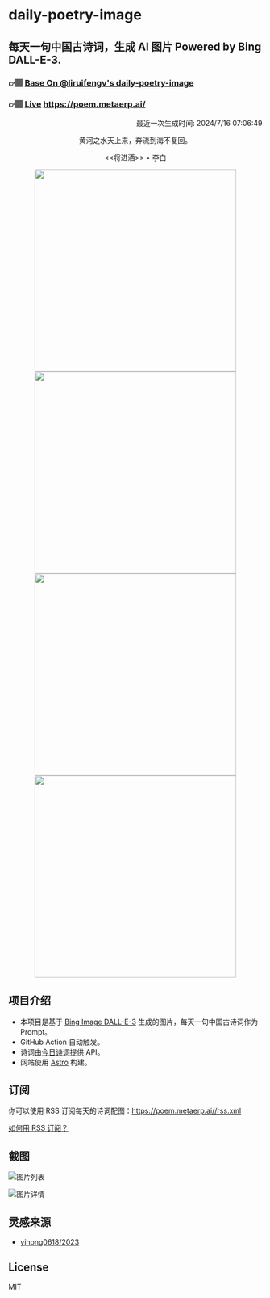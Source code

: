 
# daily-poetry-image

## 每天一句中国古诗词，生成 AI 图片 Powered by Bing DALL-E-3.

### 👉🏽 [Base On @liruifengv's daily-poetry-image](https://github.com/liruifengv/daily-poetry-image)

### 👉🏽 [Live](https://poem.metaerp.ai/) https://poem.metaerp.ai/

<p align="right">
  最近一次生成时间: 2024/7/16 07:06:49
</p>
<p align="center">
黄河之水天上来，奔流到海不复回。
</p>
<p align="center">
<<将进酒>> • 李白
</p>
<p align="center">
<img src="https://tse3.mm.bing.net/th/id/OIG1.fGBKVMr.zD1Medc7xdX8" height="400" width="400" />
<img src="https://tse2.mm.bing.net/th/id/OIG1.NWhOzA0oW942P9rfa0z3" height="400" width="400" />
<img src="https://tse4.mm.bing.net/th/id/OIG1.lBIUig.VrnkxHXqjxxTs" height="400" width="400" />
<img src="https://tse2.mm.bing.net/th/id/OIG1.JY7_RITgWZTsTewJeTQH" height="400" width="400" />
</p>

## 项目介绍

-   本项目是基于 [Bing Image DALL-E-3](https://www.bing.com/images/create) 生成的图片，每天一句中国古诗词作为 Prompt。
-   GitHub Action 自动触发。
-   诗词由[今日诗词](https://www.jinrishici.com/)提供 API。
-   网站使用 [Astro](https://astro.build) 构建。

## 订阅

你可以使用 RSS 订阅每天的诗词配图：https://poem.metaerp.ai//rss.xml

[如何用 RSS 订阅？](https://zhuanlan.zhihu.com/p/55026716)

## 截图

![图片列表](./screenshots/01.png)

![图片详情](./screenshots/02.png)

## 灵感来源

-   [yihong0618/2023](https://github.com/yihong0618/2023)

## License

MIT

